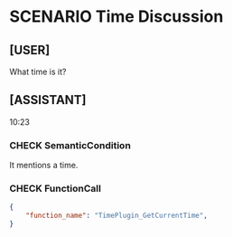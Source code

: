 # SCENARIO Time Discussion

## [USER]
What time is it?

## [ASSISTANT]
10:23

### CHECK SemanticCondition
It mentions a time.

### CHECK FunctionCall
```json
{
	"function_name": "TimePlugin_GetCurrentTime",
}
```
